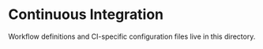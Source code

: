 # Continuous Integration

Workflow definitions and CI-specific configuration files live in this directory.
